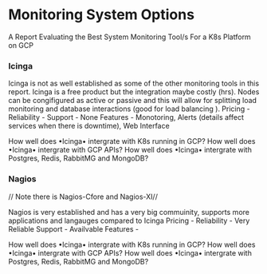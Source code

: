 # Monitoring System Options

A Report Evaluating the Best System Monitoring Tool/s For a K8s Platform on GCP

### Icinga

Icinga is not as well established as some of the other monitoring tools in this report. Icinga is a free product but the integration maybe costly (hrs).
Nodes can be congifigured as active or passive and this will allow for splitting load monitoring and database interactions (good for load balancing
).
Pricing - 
Reliability -
Support - None
Features - Monotoring, Alerts (details affect services when there is downtime), Web Interface

How well does •Icinga• intergrate with K8s running in GCP?
How well does •Icinga• intergrate with GCP APIs?
How well does •Icinga• intergrate with Postgres, Redis, RabbitMG and MongoDB?

### Nagios

// Note there is Nagios-Cfore and Nagios-XI//

Nagios is very established and has a very big commuinity, supports more applications and langauges compared to Icinga
Pricing - 
Reliability - Very Reliable 
Support - Availvable
Features - 

How well does •Icinga• intergrate with K8s running in GCP?
How well does •Icinga• intergrate with GCP APIs?
How well does •Icinga• intergrate with Postgres, Redis, RabbitMG and MongoDB?
